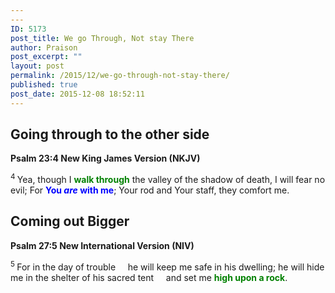 ```yaml
---
---
ID: 5173
post_title: We go Through, Not stay There
author: Praison
post_excerpt: ""
layout: post
permalink: /2015/12/we-go-through-not-stay-there/
published: true
post_date: 2015-12-08 18:52:11
---
```

<h2><strong>Going through to the other side</strong></h2>
<strong><span class="passage-display-bcv">Psalm 23:4
</span><span class="passage-display-version">New King James Version (NKJV)</span></strong>
<div class="poetry top-1">
<p class="line"><span id="en-NKJV-14240" class="text Ps-23-4"><sup class="versenum">4 </sup>Yea, though I <span style="color: #008000;"><strong>walk through</strong></span> the valley of the shadow of death,</span>
<span class="text Ps-23-4">I will fear no evil;</span>
<span class="text Ps-23-4">For <span style="color: #0000ff;"><strong>You <i>are</i> with me</strong></span>;</span>
<span class="text Ps-23-4">Your rod and Your staff, they comfort me.</span></p>

<h2 class="line"><strong>Coming out Bigger</strong></h2>
</div>
<strong><span class="passage-display-bcv">Psalm 27:5
</span><span class="passage-display-version">New International Version (NIV)</span></strong>
<div class="poetry top-05">
<p class="line"><span id="en-NIV-14291" class="text Ps-27-5"><sup class="versenum">5 </sup>For in the day of trouble</span>
<span class="indent-1"><span class="indent-1-breaks">    </span><span class="text Ps-27-5">he will keep me safe in his dwelling;</span></span>
<span class="text Ps-27-5">he will hide me in the shelter of his sacred tent</span>
<span class="indent-1"><span class="indent-1-breaks">    </span><span class="text Ps-27-5">and set me <span style="color: #008000;"><strong>high upon a rock</strong></span>.</span></span></p>
<p class="line"></p>

</div>